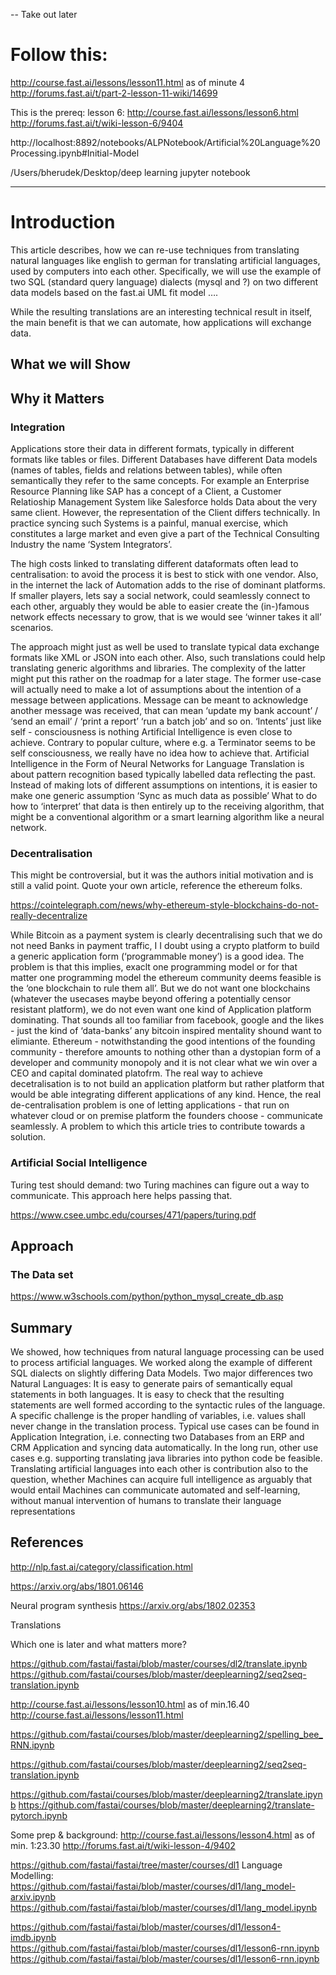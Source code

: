 -- Take out later
# Follow this: 

http://course.fast.ai/lessons/lesson11.html as of minute 4
http://forums.fast.ai/t/part-2-lesson-11-wiki/14699

This is the prereq:
lesson 6: http://course.fast.ai/lessons/lesson6.html
http://forums.fast.ai/t/wiki-lesson-6/9404

http://localhost:8892/notebooks/ALPNotebook/Artificial%20Language%20Processing.ipynb#Initial-Model

/Users/bherudek/Desktop/deep learning
jupyter notebook


---
# Introduction

This article describes, how we can re-use techniques from translating natural languages like english to german for translating artificial languages, used by computers into each other. Specifically, we will use the example of two SQL (standard query language) dialects (mysql and ?) on two different data models based on the fast.ai UML fit model ….

While the resulting translations are an interesting technical result in itself, the main benefit is that we can automate, how applications will exchange data.

## What we will Show
## Why it Matters
### Integration 

Applications store their data in different formats, typically in different formats like tables or files. Different Databases have different Data models (names of tables, fields and relations between tables), while often semantically they refer to the same concepts. For example an Enterprise Resource Planning like SAP has a concept of a Client, a Customer Relatioship Management System like Salesforce holds Data about the very same client. However, the representation of the Client differs technically. In practice syncing such Systems is a painful, manual exercise, which constitutes a large market and even give a part of the Technical Consulting Industry the name ‘System Integrators’. 

The high costs linked to translating different dataformats often lead to centralisation: to avoid the process it is best to stick with one vendor. Also, in the internet the lack of Automation adds to the rise of dominant platforms. If smaller players, lets say a social network, could seamlessly connect to each other, arguably they would be able to easier create the (in-)famous network effects necessary to grow, that is we would see ‘winner takes it all’ scenarios.

The approach might just as well be used to translate typical data exchange formats like XML or JSON into each other. Also, such translations could help translating generic algorithms and libraries. The complexity of the latter might put this rather on the roadmap for a later stage. The former use-case will actually need to make a lot of assumptions about the intention of a message between applications. Message can be meant to acknowledge another message was received, that can mean ‘update my bank account’ / ‘send an email’ / ‘print a report’ ‘run a batch job’ and so on. ‘Intents’ just like self - consciousness is nothing Artificial Intelligence is even close to achieve. Contrary to popular culture, where e.g. a Terminator seems to be self consciousness, we really have no idea how to achieve that. Artificial Intelligence in the Form of Neural Networks for Language Translation is about pattern recognition based typically labelled data reflecting the past.
Instead of making lots of different assumptions on intentions, it is easier to make one generic assumption ‘Sync as much data as possible’ What to do how to ‘interpret’ that data is then entirely up to the receiving algorithm, that might be a conventional algorithm or a smart learning algorithm like a neural network.

### Decentralisation

This might be controversial, but it was the authors initial motivation and is still a valid point.
Quote your own article, reference the ethereum folks.

https://cointelegraph.com/news/why-ethereum-style-blockchains-do-not-really-decentralize

While Bitcoin as a payment system is clearly decentralising such that we do not need Banks in payment traffic, I I doubt using a crypto platform to build a generic application form (‘programmable money’) is a good idea. The problem is that this implies, exaclt one programming model or for that matter one programming model the ethereum community deems feasible is the ‘one blockchain to rule them all’. But we do not want one blockchains (whatever the usecases maybe beyond offering a potentially censor resistant platform), we do not even want one kind of Application platform dominating. That sounds all too familiar from facebook, google and the likes - just the kind of ‘data-banks’ any bitcoin inspired mentality shound want to elimiante. Ethereum - notwithstanding the good intentions of the founding community - therefore amounts to nothing other than a dystopian form of a developer and community monopoly and it is not clear what we win over a CEO and capital dominated platofrm. The real way to achieve decetralisation is to not build an application platform but rather platform that would be able integrating different applications of any kind. Hence, the real de-centralisation problem is one of letting applications - that run on whatever cloud or on premise platform the founders choose - communicate seamlessly. A problem to which this article tries to contribute towards a solution.

### Artificial Social Intelligence

Turing test should demand: two Turing machines can figure out a way to communicate. This approach here helps passing that.

https://www.csee.umbc.edu/courses/471/papers/turing.pdf
## Approach

### The Data set

https://www.w3schools.com/python/python_mysql_create_db.asp


## Summary

We showed, how techniques from natural language processing can be used to process artificial languages. We worked along the example of different SQL dialects on slightly differing Data Models. Two major differences two Natural Languages: It is easy to generate pairs of semantically equal statements in both languages. It is easy to check that the resulting statements are well formed according to the syntactic rules of the language. A specific challenge is the proper handling of variables, i.e. values shall never change in the translation process.
Typical use cases can be found in Application Integration, i.e. connecting two Databases from an ERP and CRM Application and syncing data automatically. In the long run, other use cases e.g. supporting translating java libraries into python code be feasible. Translating artificial languages into each other is  contribution also to the question, whether Machines can acquire full intelligence as arguably that would entail Machines can communicate automated and self-learning, without manual intervention of humans to translate their language representations

## References

http://nlp.fast.ai/category/classification.html

https://arxiv.org/abs/1801.06146

Neural program synthesis
https://arxiv.org/abs/1802.02353


Translations

Which one is later and what matters more?

https://github.com/fastai/fastai/blob/master/courses/dl2/translate.ipynb
https://github.com/fastai/courses/blob/master/deeplearning2/seq2seq-translation.ipynb



http://course.fast.ai/lessons/lesson10.html as of min.16.40
http://course.fast.ai/lessons/lesson11.html


https://github.com/fastai/courses/blob/master/deeplearning2/spelling_bee_RNN.ipynb

https://github.com/fastai/courses/blob/master/deeplearning2/seq2seq-translation.ipynb


https://github.com/fastai/courses/blob/master/deeplearning2/translate.ipynb
https://github.com/fastai/courses/blob/master/deeplearning2/translate-pytorch.ipynb


Some prep & background:
http://course.fast.ai/lessons/lesson4.html  as of min. 1:23.30 
	http://forums.fast.ai/t/wiki-lesson-4/9402

https://github.com/fastai/fastai/tree/master/courses/dl1
Language Modelling: https://github.com/fastai/fastai/blob/master/courses/dl1/lang_model-arxiv.ipynb
https://github.com/fastai/fastai/blob/master/courses/dl1/lang_model.ipynb

https://github.com/fastai/fastai/blob/master/courses/dl1/lesson4-imdb.ipynb
https://github.com/fastai/fastai/blob/master/courses/dl1/lesson6-rnn.ipynb
https://github.com/fastai/fastai/blob/master/courses/dl1/lesson6-rnn.ipynb


